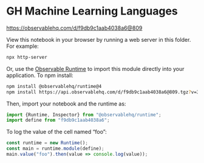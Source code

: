 # GH Machine Learning Languages

https://observablehq.com/d/f9db9c1aab4038a6@809

View this notebook in your browser by running a web server in this folder. For
example:

~~~sh
npx http-server
~~~

Or, use the [Observable Runtime](https://github.com/observablehq/runtime) to
import this module directly into your application. To npm install:

~~~sh
npm install @observablehq/runtime@4
npm install https://api.observablehq.com/d/f9db9c1aab4038a6@809.tgz?v=3
~~~

Then, import your notebook and the runtime as:

~~~js
import {Runtime, Inspector} from "@observablehq/runtime";
import define from "f9db9c1aab4038a6";
~~~

To log the value of the cell named “foo”:

~~~js
const runtime = new Runtime();
const main = runtime.module(define);
main.value("foo").then(value => console.log(value));
~~~
